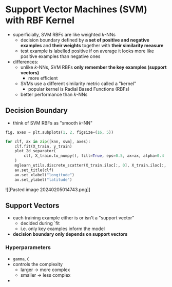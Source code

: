 # Support Vector Machines (SVM) with RBF Kernel
- superficially, SVM RBFs are like weighted $k$-NNs
	- decision boundary defined by **a set of positive and negative examples** and **their weights** together with **their similarity measure**
	- test example is labelled positive if on average it looks more like positive examples than negative ones
- differences:
	- unlike $k$-NNs, SVM RBFs **only remember the key examples (support vectors)**
		- more efficient
	- SVMs use a different similarity metric called a "kernel"
		- popular kernel is Radial Based Functions (RBFs)
	- better performance than $k$-NNs
## Decision Boundary
- think of SVM RBFs as "smooth $k$-NN"
```python
fig, axes = plt.subplots(1, 2, figsize=(16, 5))

for clf, ax in zip([knn, svm], axes):
    clf.fit(X_train, y_train)
    plot_2d_separator(
        clf, X_train.to_numpy(), fill=True, eps=0.5, ax=ax, alpha=0.4
    )
    mglearn_utils.discrete_scatter(X_train.iloc[:, 0], X_train.iloc[:, 1], y_train, ax=ax)
    ax.set_title(clf)
    ax.set_xlabel("longitude")
    ax.set_ylabel("latitude")
```
![[Pasted image 20240205014743.png]]
## Support Vectors
- each training example either is or isn't a "support vector"
	- decided during `fit
	- i.e. only key examples inform the model
- **decision boundary only depends on support vectors**
### Hyperparameters
- `gamma`, `C`
- controls the complexity
	- larger -> more complex
	- smaller -> less complex
- 